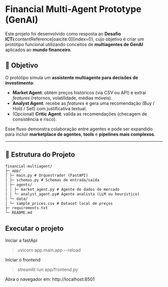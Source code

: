 # Financial Multi-Agent Prototype (GenAI)

Este projeto foi desenvolvido como resposta ao **Desafio ICTi**:contentReference[oaicite:0]{index=0}, cujo objetivo é criar um protótipo funcional utilizando conceitos de **multiagentes de GenAI** aplicados ao **mundo financeiro**.

## 🎯 Objetivo

O protótipo simula um **assistente multiagente para decisões de investimento**:

- **Market Agent**: obtém preços históricos (via CSV ou API) e extrai *features* (retornos, volatilidade, médias móveis).
- **Analyst Agent**: recebe as *features* e gera uma recomendação (Buy / Hold / Sell) com justificativa textual.
- (Opcional) **Critic Agent**: valida as recomendações (checagem de consistência e risco).

Esse fluxo demonstra colaboração entre agentes e pode ser expandido para incluir **marketplace de agentes**, **tools** e **pipelines mais complexos**.

---

## 📂 Estrutura do Projeto

```txt
financial-multiagent/
├─ app/
│ ├─ main.py # Orquestrador (FastAPI)
│ ├─ schemas.py # Schemas de entrada/saída
│ ├─ agents/
│ │ ├─ market_agent.py # Agente de dados de mercado
│ │ └─ analyst_agent.py# Agente analista (LLM ou heurístico)
│ └─ data/
│ └─ sample_prices.csv # Dataset local de preços
├─ requirements.txt
└─ README.md
```

## Executar o projeto

Iniciar a fastApi

> uvicorn app.main:app --reload

Iniciar o frontend

> streamlit run app/frontend.py

Abra o navegador em: http://localhost:8501
